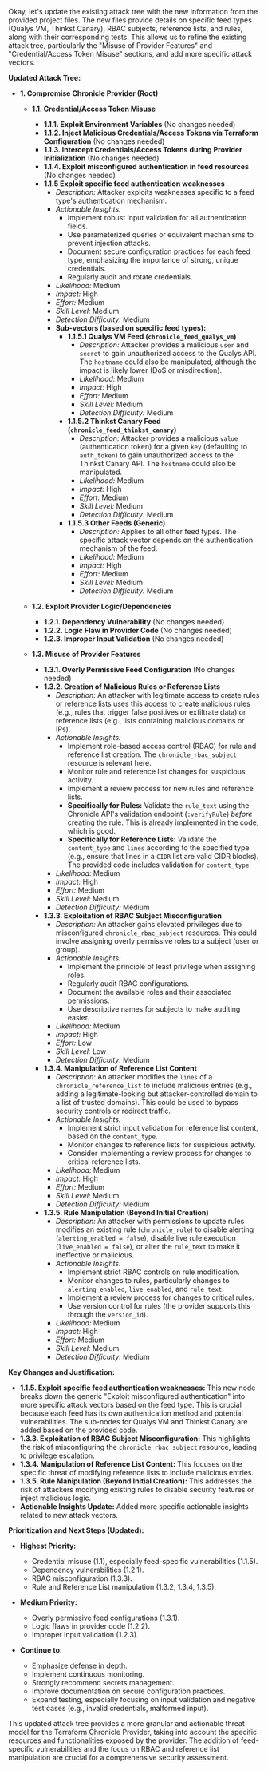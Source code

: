 Okay, let's update the existing attack tree with the new information from the provided project files. The new files provide details on specific feed types (Qualys VM, Thinkst Canary), RBAC subjects, reference lists, and rules, along with their corresponding tests. This allows us to refine the existing attack tree, particularly the "Misuse of Provider Features" and "Credential/Access Token Misuse" sections, and add more specific attack vectors.

**Updated Attack Tree:**

*   **1. Compromise Chronicle Provider (Root)**
    *   **1.1. Credential/Access Token Misuse**
        *   **1.1.1. Exploit Environment Variables** (No changes needed)
        *   **1.1.2. Inject Malicious Credentials/Access Tokens via Terraform Configuration** (No changes needed)
        *   **1.1.3. Intercept Credentials/Access Tokens during Provider Initialization** (No changes needed)
        *   **1.1.4. Exploit misconfigured authentication in feed resources** (No changes needed)
        *   **1.1.5 Exploit specific feed authentication weaknesses**
            *   _Description:_ Attacker exploits weaknesses specific to a feed type's authentication mechanism.
            *   _Actionable Insights:_
                *   Implement robust input validation for all authentication fields.
                *   Use parameterized queries or equivalent mechanisms to prevent injection attacks.
                *   Document secure configuration practices for each feed type, emphasizing the importance of strong, unique credentials.
                *   Regularly audit and rotate credentials.
            *   _Likelihood:_ Medium
            *   _Impact:_ High
            *   _Effort:_ Medium
            *   _Skill Level:_ Medium
            *   _Detection Difficulty:_ Medium
            *   **Sub-vectors (based on specific feed types):**
                *   **1.1.5.1 Qualys VM Feed (`chronicle_feed_qualys_vm`)**
                    *   _Description:_ Attacker provides a malicious `user` and `secret` to gain unauthorized access to the Qualys API. The `hostname` could also be manipulated, although the impact is likely lower (DoS or misdirection).
                    *   _Likelihood:_ Medium
                    *   _Impact:_ High
                    *   _Effort:_ Medium
                    *   _Skill Level:_ Medium
                    *   _Detection Difficulty:_ Medium
                *   **1.1.5.2 Thinkst Canary Feed (`chronicle_feed_thinkst_canary`)**
                    *   _Description:_ Attacker provides a malicious `value` (authentication token) for a given `key` (defaulting to `auth_token`) to gain unauthorized access to the Thinkst Canary API.  The `hostname` could also be manipulated.
                    *   _Likelihood:_ Medium
                    *   _Impact:_ High
                    *   _Effort:_ Medium
                    *   _Skill Level:_ Medium
                    *   _Detection Difficulty:_ Medium
                *   **1.1.5.3 Other Feeds (Generic)**
                    *   _Description:_  Applies to all other feed types.  The specific attack vector depends on the authentication mechanism of the feed.
                    *   _Likelihood:_ Medium
                    *   _Impact:_ High
                    *   _Effort:_ Medium
                    *   _Skill Level:_ Medium
                    *   _Detection Difficulty:_ Medium

    *   **1.2. Exploit Provider Logic/Dependencies**
        *   **1.2.1. Dependency Vulnerability** (No changes needed)
        *   **1.2.2. Logic Flaw in Provider Code** (No changes needed)
        *   **1.2.3. Improper Input Validation** (No changes needed)

    *   **1.3. Misuse of Provider Features**
        *   **1.3.1. Overly Permissive Feed Configuration** (No changes needed)
        *   **1.3.2. Creation of Malicious Rules or Reference Lists**
            *   _Description:_ An attacker with legitimate access to create rules or reference lists uses this access to create malicious rules (e.g., rules that trigger false positives or exfiltrate data) or reference lists (e.g., lists containing malicious domains or IPs).
            *   _Actionable Insights:_
                *   Implement role-based access control (RBAC) for rule and reference list creation.  The `chronicle_rbac_subject` resource is relevant here.
                *   Monitor rule and reference list changes for suspicious activity.
                *   Implement a review process for new rules and reference lists.
                *   **Specifically for Rules:** Validate the `rule_text` using the Chronicle API's validation endpoint (`:verifyRule`) *before* creating the rule.  This is already implemented in the code, which is good.
                *   **Specifically for Reference Lists:**  Validate the `content_type` and `lines` according to the specified type (e.g., ensure that lines in a `CIDR` list are valid CIDR blocks). The provided code includes validation for `content_type`.
            *   _Likelihood:_ Medium
            *   _Impact:_ High
            *   _Effort:_ Medium
            *   _Skill Level:_ Medium
            *   _Detection Difficulty:_ Medium
        *   **1.3.3.  Exploitation of RBAC Subject Misconfiguration**
            *   _Description:_ An attacker gains elevated privileges due to misconfigured `chronicle_rbac_subject` resources.  This could involve assigning overly permissive roles to a subject (user or group).
            *   _Actionable Insights:_
                *   Implement the principle of least privilege when assigning roles.
                *   Regularly audit RBAC configurations.
                *   Document the available roles and their associated permissions.
                *   Use descriptive names for subjects to make auditing easier.
            *   _Likelihood:_ Medium
            *   _Impact:_ High
            *   _Effort:_ Low
            *   _Skill Level:_ Low
            *   _Detection Difficulty:_ Medium
        *   **1.3.4.  Manipulation of Reference List Content**
            *   _Description:_ An attacker modifies the `lines` of a `chronicle_reference_list` to include malicious entries (e.g., adding a legitimate-looking but attacker-controlled domain to a list of trusted domains). This could be used to bypass security controls or redirect traffic.
            *   _Actionable Insights:_
                *   Implement strict input validation for reference list content, based on the `content_type`.
                *   Monitor changes to reference lists for suspicious activity.
                *   Consider implementing a review process for changes to critical reference lists.
            *   _Likelihood:_ Medium
            *   _Impact:_ High
            *   _Effort:_ Medium
            *   _Skill Level:_ Medium
            *   _Detection Difficulty:_ Medium
        *  **1.3.5.  Rule Manipulation (Beyond Initial Creation)**
            *   _Description:_  An attacker with permissions to update rules modifies an existing rule (`chronicle_rule`) to disable alerting (`alerting_enabled = false`), disable live rule execution (`live_enabled = false`), or alter the `rule_text` to make it ineffective or malicious.
            *   _Actionable Insights:_
                *   Implement strict RBAC controls on rule modification.
                *   Monitor changes to rules, particularly changes to `alerting_enabled`, `live_enabled`, and `rule_text`.
                *   Implement a review process for changes to critical rules.
                *   Use version control for rules (the provider supports this through the `version_id`).
            *   _Likelihood:_ Medium
            *   _Impact:_ High
            *   _Effort:_ Medium
            *   _Skill Level:_ Medium
            *   _Detection Difficulty:_ Medium

**Key Changes and Justification:**

*   **1.1.5. Exploit specific feed authentication weaknesses:** This new node breaks down the generic "Exploit misconfigured authentication" into more specific attack vectors based on the feed type. This is crucial because each feed has its own authentication method and potential vulnerabilities. The sub-nodes for Qualys VM and Thinkst Canary are added based on the provided code.
*   **1.3.3. Exploitation of RBAC Subject Misconfiguration:** This highlights the risk of misconfiguring the `chronicle_rbac_subject` resource, leading to privilege escalation.
*   **1.3.4. Manipulation of Reference List Content:** This focuses on the specific threat of modifying reference lists to include malicious entries.
*   **1.3.5. Rule Manipulation (Beyond Initial Creation):** This addresses the risk of attackers modifying existing rules to disable security features or inject malicious logic.
* **Actionable Insights Update:** Added more specific actionable insights related to new attack vectors.

**Prioritization and Next Steps (Updated):**

*   **Highest Priority:**
    *   Credential misuse (1.1), especially feed-specific vulnerabilities (1.1.5).
    *   Dependency vulnerabilities (1.2.1).
    *   RBAC misconfiguration (1.3.3).
    *   Rule and Reference List manipulation (1.3.2, 1.3.4, 1.3.5).
*   **Medium Priority:**
    *   Overly permissive feed configurations (1.3.1).
    *   Logic flaws in provider code (1.2.2).
    *   Improper input validation (1.2.3).

*   **Continue to:**
    *   Emphasize defense in depth.
    *   Implement continuous monitoring.
    *   Strongly recommend secrets management.
    *   Improve documentation on secure configuration practices.
    *   Expand testing, especially focusing on input validation and negative test cases (e.g., invalid credentials, malformed input).

This updated attack tree provides a more granular and actionable threat model for the Terraform Chronicle Provider, taking into account the specific resources and functionalities exposed by the provider. The addition of feed-specific vulnerabilities and the focus on RBAC and reference list manipulation are crucial for a comprehensive security assessment.
